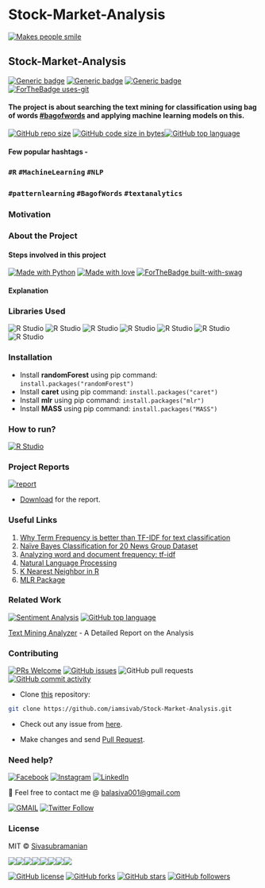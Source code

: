 # Stock-Market-Analysis
[![Makes people smile](https://forthebadge.com/images/badges/makes-people-smile.svg)](https://github.com/iamsivab)
## Stock-Market-Analysis

[![Generic badge](https://img.shields.io/badge/Text-Mining-teal.svg?style=for-the-badge)](https://github.com/iamsivab/Stock-Market-Analysis) 
[![Generic badge](https://img.shields.io/badge/LinkedIn-Connect-blue.svg?style=for-the-badge&logo=linkedin&logoColor=white)](https://www.linkedin.com/in/iamsivab/) [![Generic badge](https://img.shields.io/badge/R-Language-blue.svg?style=for-the-badge)](https://github.com/iamsivab/Stock-Market-Analysis/blob/master/Sivasubramanian-Text%20Mining%20Report.pdf) [![ForTheBadge uses-git](http://ForTheBadge.com/images/badges/uses-git.svg)](https://GitHub.com/)

#### The project is about searching the text mining for classification using bag of words [#bagofwords](https://github.com/iamsivab/Stock-Market-Analysis) and applying machine learning models on this.

[![GitHub repo size](https://img.shields.io/github/repo-size/iamsivab/Stock-Market-Analysis.svg?logo=github&style=social)](https://github.com/iamsivab) [![GitHub code size in bytes](https://img.shields.io/github/languages/code-size/iamsivab/Stock-Market-Analysis.svg?logo=git&style=social)](https://github.com/iamsivab/)[![GitHub top language](https://img.shields.io/github/languages/top/iamsivab/Stock-Market-Analysis.svg?logo=python&style=social)](https://github.com/iamsivab)

#### Few popular hashtags - 
### `#R` `#MachineLearning` `#NLP`
### `#patternlearning` `#BagofWords` `#textanalytics`

### Motivation


### About the Project


#### Steps involved in this project

[![Made with Python](https://forthebadge.com/images/badges/made-with-python.svg)](https://github.com/iamsivab/Stock-Market-Analysis) [![Made with love](https://forthebadge.com/images/badges/built-with-love.svg)](https://www.linkedin.com/in/iamsivab/) [![ForTheBadge built-with-swag](http://ForTheBadge.com/images/badges/built-with-swag.svg)](https://www.linkedin.com/in/iamsivab/)

#### Explanation


### Libraries Used

![R Studio](https://img.shields.io/badge/R-dplyr-blue.svg?style=flat&logo=r&logoColor=white) 
![R Studio](https://img.shields.io/badge/R-stringr-blue.svg?style=flat&logo=r&logoColor=white)
![R Studio](https://img.shields.io/badge/R-readtext-blue.svg?style=flat&logo=r&logoColor=white) 
![R Studio](https://img.shields.io/badge/R-e1071-blue.svg?style=flat&logo=r&logoColor=white) 
![R Studio](https://img.shields.io/badge/R-mlr-blue.svg?style=flat&logo=r&logoColor=white)
![R Studio](https://img.shields.io/badge/R-caret-blue.svg?style=flat&logo=r&logoColor=white) 
![R Studio](https://img.shields.io/badge/R-randomForest-blue.svg?style=flat&logo=r&logoColor=white) 


### Installation

- Install **randomForest** using pip command: `install.packages("randomForest")`
- Install **caret** using pip command: `install.packages("caret")`
- Install **mlr** using pip command: `install.packages("mlr")`
- Install **MASS** using pip command: `install.packages("MASS")`

### How to run?

[![R Studio](https://img.shields.io/badge/R-clean_data.R.-lightgrey.svg?logo=R&style=social)](https://github.com/iamsivab/Stock-Market-Analysis/tree/master/src)


### Project Reports

[![report](https://img.shields.io/static/v1.svg?label=Project&message=Report&logo=microsoft-word&style=social)](https://github.com/iamsivab/Stock-Market-Analysis/)

- [Download](https://github.com/iamsivab/Stock-Market-Analysis/) for the report.

### Useful Links

1. [Why Term Frequency is better than TF-IDF for text classification](https://www.quora.com/Why-does-TF-term-frequency-sometimes-give-better-F-scores-than-TF-IDF-does-for-text-classification)
2. [Naïve Bayes Classification for 20 News Group Dataset]( https://github.com/Loc-Tran/NaiveBayes20NewsGroup)
3. [Analyzing word and document frequency: tf-idf]( https://www.tidytextmining.com/tfidf.html  )
4. [Natural Language Processing](https://krakensystems.co/blog/2018/nlp-syntax-processing)
5. [K Nearest Neighbor in R]( https://www.edureka.co/blog/knn-algorithm-in-r/)
6. [MLR Package]( https://www.analyticsvidhya.com/blog/2016/08/practicing-machine-learning-techniques-in-r-with-mlr-package/)
 

 
### Related Work

[![Sentiment Analysis](https://img.shields.io/static/v1.svg?label=Text&message=Mining&color=lightgray&logo=linkedin&style=social&colorA=critical)](https://www.linkedin.com/in/iamsivab/) [![GitHub top language](https://img.shields.io/github/languages/top/iamsivab/Stock-Market-Analysis.svg?logo=php&style=social)](https://github.com/iamsivab/)

[Text Mining Analyzer](https://github.com/iamsivab/Stock-Market-Analysis) - A Detailed Report on the Analysis


### Contributing

[![PRs Welcome](https://img.shields.io/badge/PRs-welcome-brightgreen.svg?logo=github)](https://github.com/iamsivab/Stock-Market-Analysis/pulls) [![GitHub issues](https://img.shields.io/github/issues/iamsivab/Stock-Market-Analysis?logo=github)](https://github.com/iamsivab/Stock-Market-Analysis/issues) ![GitHub pull requests](https://img.shields.io/github/issues-pr/viamsivab/Stock-Market-Analysis?color=blue&logo=github) 
[![GitHub commit activity](https://img.shields.io/github/commit-activity/y/iamsivab/Stock-Market-Analysis?logo=github)](https://github.com/iamsivab/Stock-Market-Analysis/)

- Clone [this](https://github.com/iamsivab/Stock-Market-Analysis/) repository: 

```bash
git clone https://github.com/iamsivab/Stock-Market-Analysis.git
```

- Check out any issue from [here](https://github.com/iamsivab/Stock-Market-Analysis/issues).

- Make changes and send [Pull Request](https://github.com/iamsivab/Stock-Market-Analysis/pull).
 
### Need help?

[![Facebook](https://img.shields.io/static/v1.svg?label=follow&message=@iamsivab&color=9cf&logo=facebook&style=flat&logoColor=white&colorA=informational)](https://www.facebook.com/iamsivab)  [![Instagram](https://img.shields.io/static/v1.svg?label=follow&message=@iamsivab&color=grey&logo=instagram&style=flat&logoColor=white&colorA=critical)](https://www.instagram.com/iamsivab/) [![LinkedIn](https://img.shields.io/static/v1.svg?label=connect&message=@iamsivab&color=success&logo=linkedin&style=flat&logoColor=white&colorA=blue)](https://www.linkedin.com/in/iamsivab/)

:email: Feel free to contact me @ [balasiva001@gmail.com](https://mail.google.com/mail/)

[![GMAIL](https://img.shields.io/static/v1.svg?label=send&message=balasiva001@gmail.com&color=red&logo=gmail&style=social)](https://www.github.com/iamsivab) [![Twitter Follow](https://img.shields.io/twitter/follow/iamsivab?style=social)](https://twitter.com/iamsivab)


### License

MIT &copy; [Sivasubramanian](https://github.com/iamsivab/Stock-Market-Analysis/blob/master/LICENSE)

[![](https://sourcerer.io/fame/iamsivab/iamsivab/Stock-Market-Analysis/images/0)](https://sourcerer.io/fame/iamsivab/iamsivab/Stock-Market-Analysis/links/0)[![](https://sourcerer.io/fame/iamsivab/iamsivab/Stock-Market-Analysis/images/1)](https://sourcerer.io/fame/iamsivab/iamsivab/Stock-Market-Analysis/links/1)[![](https://sourcerer.io/fame/iamsivab/iamsivab/Stock-Market-Analysis/images/2)](https://sourcerer.io/fame/iamsivab/iamsivab/Stock-Market-Analysis/links/2)[![](https://sourcerer.io/fame/iamsivab/iamsivab/Stock-Market-Analysis/images/3)](https://sourcerer.io/fame/iamsivab/iamsivab/Stock-Market-Analysis/links/3)[![](https://sourcerer.io/fame/iamsivab/iamsivab/Stock-Market-Analysis/images/4)](https://sourcerer.io/fame/iamsivab/iamsivab/Stock-Market-Analysis/links/4)[![](https://sourcerer.io/fame/iamsivab/iamsivab/Stock-Market-Analysis/images/5)](https://sourcerer.io/fame/iamsivab/iamsivab/Stock-Market-Analysis/links/5)[![](https://sourcerer.io/fame/iamsivab/iamsivab/Stock-Market-Analysis/images/6)](https://sourcerer.io/fame/iamsivab/iamsivab/Stock-Market-Analysis/links/6)[![](https://sourcerer.io/fame/iamsivab/iamsivab/Stock-Market-Analysis/images/7)](https://sourcerer.io/fame/iamsivab/iamsivab/Stock-Market-Analysis/links/7)


[![GitHub license](https://img.shields.io/github/license/iamsivab/Stock-Market-Analysis.svg?style=social&logo=github)](https://github.com/iamsivab/Stock-Market-Analysis/blob/master/LICENSE) 
[![GitHub forks](https://img.shields.io/github/forks/iamsivab/Stock-Market-Analysis.svg?style=social)](https://github.com/iamsivab/Stock-Market-Analysis/network) [![GitHub stars](https://img.shields.io/github/stars/iamsivab/Stock-Market-Analysis.svg?style=social)](https://github.com/iamsivab/Stock-Market-Analysis/stargazers) [![GitHub followers](https://img.shields.io/github/followers/iamsivab.svg?label=Follow&style=social)](https://github.com/iamsivab/)
